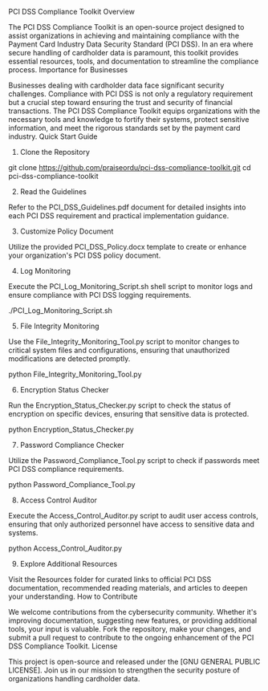 PCI DSS Compliance Toolkit
Overview

The PCI DSS Compliance Toolkit is an open-source project designed to assist organizations in achieving and maintaining compliance with the Payment Card Industry Data Security Standard (PCI DSS). In an era where secure handling of cardholder data is paramount, this toolkit provides essential resources, tools, and documentation to streamline the compliance process.
Importance for Businesses

Businesses dealing with cardholder data face significant security challenges. Compliance with PCI DSS is not only a regulatory requirement but a crucial step toward ensuring the trust and security of financial transactions. The PCI DSS Compliance Toolkit equips organizations with the necessary tools and knowledge to fortify their systems, protect sensitive information, and meet the rigorous standards set by the payment card industry.
Quick Start Guide
1. Clone the Repository

git clone https://github.com/praiseordu/pci-dss-compliance-toolkit.git
cd pci-dss-compliance-toolkit

2. Read the Guidelines

Refer to the PCI_DSS_Guidelines.pdf document for detailed insights into each PCI DSS requirement and practical implementation guidance.

3. Customize Policy Document

Utilize the provided PCI_DSS_Policy.docx template to create or enhance your organization's PCI DSS policy document.

4. Log Monitoring

Execute the PCI_Log_Monitoring_Script.sh shell script to monitor logs and ensure compliance with PCI DSS logging requirements. 

./PCI_Log_Monitoring_Script.sh

5. File Integrity Monitoring

Use the File_Integrity_Monitoring_Tool.py script to monitor changes to critical system files and configurations, ensuring that unauthorized modifications are detected promptly. 

python File_Integrity_Monitoring_Tool.py

6. Encryption Status Checker

Run the Encryption_Status_Checker.py script to check the status of encryption on specific devices, ensuring that sensitive data is protected.

python Encryption_Status_Checker.py

7. Password Compliance Checker

Utilize the Password_Compliance_Tool.py script to check if passwords meet PCI DSS compliance requirements.

python Password_Compliance_Tool.py

8. Access Control Auditor

Execute the Access_Control_Auditor.py script to audit user access controls, ensuring that only authorized personnel have access to sensitive data and systems.

python Access_Control_Auditor.py

9. Explore Additional Resources

Visit the Resources folder for curated links to official PCI DSS documentation, recommended reading materials, and articles to deepen your understanding.
How to Contribute

We welcome contributions from the cybersecurity community. Whether it's improving documentation, suggesting new features, or providing additional tools, your input is valuable. Fork the repository, make your changes, and submit a pull request to contribute to the ongoing enhancement of the PCI DSS Compliance Toolkit.
License

This project is open-source and released under the [GNU GENERAL PUBLIC LICENSE]. Join us in our mission to strengthen the security posture of organizations handling cardholder data.
